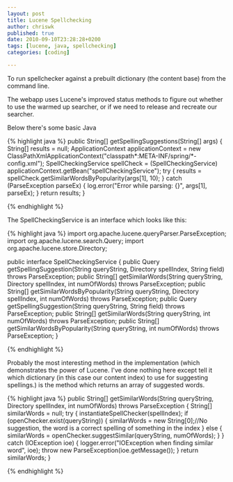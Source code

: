 ```yaml
---
layout: post
title: Lucene Spellchecking
author: chriswk
published: true
date: 2010-09-10T23:28:28+0200
tags: [lucene, java, spellchecking]
categories: [coding]

---
```


<p>To run spellchecker against a prebuilt dictionary (the content base) from the command line.</p>
<p>The webapp uses Lucene's improved status methods to figure out whether to use the warmed up searcher, or if we need to release and recreate our searcher.</p>
<p>Below there's some basic Java</p>
<p>
{% highlight java %}
public String[] getSpellingSuggestions(String[] args) {
  String[] results = null;
  ApplicationContext applicationContext = new ClassPathXmlApplicationContext("classpath*:META-INF/spring/*-config.xml");
  SpellCheckingService spellCheck = (SpellCheckingService) applicationContext.getBean("spellCheckingService");
  try {
    results = spellCheck.getSimilarWordsByPopularity(args[1], 10);
  } catch (ParseException parseEx) {
    log.error("Error while parsing: {}", args[1], parseEx);
  }
  return results;
}

{% endhighlight %}
</p>
<p>The SpellCheckingService is an interface which looks like this:<br />

{% highlight java %}
import org.apache.lucene.queryParser.ParseException;
import org.apache.lucene.search.Query;
import org.apache.lucene.store.Directory;

public interface SpellCheckingService {
  public Query getSpellingSuggestion(String queryString, Directory spellIndex, String field) throws ParseException;
  public String[] getSimilarWords(String queryString, Directory spellIndex, int numOfWords) throws ParseException;
  public String[] getSimilarWordsByPopularity(String queryString, Directory spellIndex, int numOfWords) throws ParseException;
  public Query getSpellingSuggestion(String queryString, String field) throws ParseException;
  public String[] getSimilarWords(String queryString, int numOfWords) throws ParseException;
  public String[] getSimilarWordsByPopularity(String queryString, int numOfWords) throws ParseException;
}

{% endhighlight %}

Probably the most interesting method in the implementation (which demonstrates the power of Lucene. I've done nothing here except tell it which dictionary (in this case our content index) to use for suggesting spellings.) is the method which returns an array of suggested words.</p>
<p>
{% highlight java %}
public String[] getSimilarWords(String queryString, Directory spellIndex, int numOfWords) throws ParseException {
  String[] similarWords = null;
  try {
    instantiateSpellChecker(spellIndex);
    if (openChecker.exist(queryString)) {
      similarWords = new String[0];//No suggestion, the word is a correct spelling of something in the index
    } else {
      similarWords = openChecker.suggestSimilar(queryString, numOfWords);
    }
  } catch (IOException ioe) {
    logger.error("IOException when finding similar word", ioe);
    throw new ParseException(ioe.getMessage());
  }
  return similarWords;
}

{% endhighlight %}
</p>
